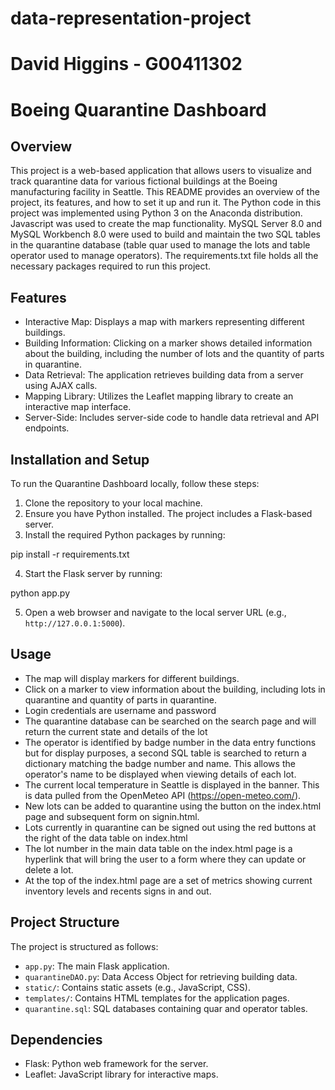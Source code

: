 # data-representation-project
# David Higgins - G00411302
# Boeing Quarantine Dashboard

## Overview
This project is a web-based application that allows users to visualize and track quarantine data for various fictional buildings at the Boeing manufacturing facility in Seattle. This README provides an overview of the project, its features, and how to set it up and run it. The Python code in this project was implemented using Python 3 on the Anaconda distribution. Javascript was used to create the map functionality. MySQL Server 8.0 and MySQL Workbench 8.0 were used to build and maintain the two SQL tables in the quarantine database (table quar used to manage the lots and table operator used to manage operators). The requirements.txt file holds all the necessary packages required to run this project.

## Features
- Interactive Map: Displays a map with markers representing different buildings.
- Building Information: Clicking on a marker shows detailed information about the building, including the number of lots and the quantity of parts in quarantine.
- Data Retrieval: The application retrieves building data from a server using AJAX calls.
- Mapping Library: Utilizes the Leaflet mapping library to create an interactive map interface.
- Server-Side: Includes server-side code to handle data retrieval and API endpoints.

## Installation and Setup
To run the Quarantine Dashboard locally, follow these steps:

1. Clone the repository to your local machine.
2. Ensure you have Python installed. The project includes a Flask-based server.
3. Install the required Python packages by running:

pip install -r requirements.txt

4. Start the Flask server by running:

python app.py

5. Open a web browser and navigate to the local server URL (e.g., `http://127.0.0.1:5000`).

## Usage
- The map will display markers for different buildings.
- Click on a marker to view information about the building, including lots in quarantine and quantity of parts in quarantine.
- Login credentials are username and password
- The quarantine database can be searched on the search page and will return the current state and details of the lot
- The operator is identified by badge number in the data entry functions but for display purposes, a second SQL table is searched to return a dictionary matching the badge number and name. This allows the operator's name to be displayed when viewing details of each lot.
- The current local temperature in Seattle is displayed in the banner. This is data pulled from the OpenMeteo API (https://open-meteo.com/).
- New lots can be added to quarantine using the button on the index.html page and subsequent form on signin.html.
- Lots currently in quarantine can be signed out using the red buttons at the right of the data table on index.html
- The lot number in the main data table on the index.html page is a hyperlink that will bring the user to a form where they can update or delete a lot.
- At the top of the index.html page are a set of metrics showing current inventory levels and recents signs in and out.

## Project Structure
The project is structured as follows:
- `app.py`: The main Flask application.
- `quarantineDAO.py`: Data Access Object for retrieving building data.
- `static/`: Contains static assets (e.g., JavaScript, CSS).
- `templates/`: Contains HTML templates for the application pages.
- `quarantine.sql`: SQL databases containing quar and operator tables.

## Dependencies
- Flask: Python web framework for the server.
- Leaflet: JavaScript library for interactive maps.




